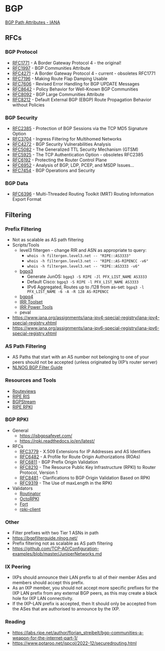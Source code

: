 # BGP

[BGP Path Attributes - IANA](https://www.iana.org/assignments/bgp-parameters/bgp-parameters.xhtml#bgp-parameters-2)

## RFCs

### BGP Protocol
- [RFC1771](https://www.rfc-editor.org/rfc/rfc1771) - A Border Gateway Protocol 4 - the original!
- [RFC1997](https://www.rfc-editor.org/rfc/rfc1997) - BGP Communities Attribute
- [RFC4271](https://www.rfc-editor.org/rfc/rfc4271) - A Border Gateway Protocol 4 - current - obsoletes RFC1771
- [RFC7196](https://www.rfc-editor.org/rfc/rfc7196) - Making Route Flap Damping Usable
- [RFC7606](https://www.rfc-editor.org/rfc/rfc7606) - Revised Error Handling for BGP UPDATE Messages
- [RFC8642](https://www.rfc-editor.org/rfc/rfc8642) - Policy Behavior for Well-Known BGP Communities
- [RFC8092](https://www.rfc-editor.org/rfc/rfc8092) - BGP Large Communities Attribute
- [RFC8212](https://www.rfc-editor.org/rfc/rfc8212.html) - Default External BGP (EBGP) Route Propagation Behavior without Policies

### BGP Security

- [RFC2385](https://www.rfc-editor.org/rfc/rfc2385) - Protection of BGP Sessions via the TCP MD5 Signature Option
- [RFC3704](https://www.rfc-editor.org/rfc/rfc3704) - Ingress Filtering for Multihomed Networks
- [RFC4272](https://www.rfc-editor.org/rfc/rfc4272) - BGP Security Vulnerabilities Analysis
- [RFC5082](https://www.rfc-editor.org/rfc/rfc5082) - The Generalized TTL Security Mechanism (GTSM)
- [RFC5925](https://www.rfc-editor.org/rfc/rfc5925) - The TCP Authentication Option - obsoletes RFC2385
- [RFC6192](https://www.rfc-editor.org/rfc/rfc6192) - Protecting the Router Control Plane
- [RFC6952](https://www.rfc-editor.org/rfc/rfc6952) - Analysis of BGP, LDP, PCEP, and MSDP Issues...
- [RFC7454](https://www.rfc-editor.org/rfc/rfc7454) - BGP Operations and Security

### BGP Data
- [RFC6396](https://www.rfc-editor.org/rfc/rfc6396) - Multi-Threaded Routing Toolkit (MRT) Routing Information Export Format

## Filtering

### Prefix Filtering
- Not as scalable as AS path filtering
- Scripts/Tools
  - level3 filtergen - change RIR and ASN as appropriate to query:
    - `whois -h filtergen.level3.net -- "RIPE::AS3333"`
    - `whois -h filtergen.level3.net -- "RIPE::AS-RIPENCC -v6"`
    - `whois -h filtergen.level3.net -- "RIPE::AS3333 -v6"`
  - [bgpq3](https://github.com/snar/bgpq3)
    - Generate JunOS: `bgpq3 -S RIPE -Jl PFX_LIST_NAME AS3333`
    - Default Cisco: `bgpq3 -S RIPE -l PFX_LIST_NAME AS3333`
    - IPv6 Aggregated, Routes up to /128 from as-set: `bgpq3 -l PFX_LIST_NAME -6 -A -R 128 AS-RIPENCC`
  - [bgpq4](https://github.com/bgp/bgpq4)
  - [IRR Toolset](https://github.com/irrtoolset/irrtoolset)
  - [IRR Power Tools](https://github.com/6connect/irrpt)
  - peval
- https://www.iana.org/assignments/iana-ipv4-special-registry/iana-ipv4-special-registry.xhtml
- https://www.iana.org/assignments/iana-ipv6-special-registry/iana-ipv6-special-registry.xhtml

### AS Path Filtering
- AS Paths that start with an AS number not belonging to one of your peers should not be accepted (unless originated by IXP’s router server)
- [NLNOG BGP Filter Guide](https://bgpfilterguide.nlnog.net/)

### Resources and Tools
- [Routeviews](https://www.routeviews.org/routeviews/)
- [RIPE RIS](https://ris.ripe.net/docs/25_ris_live.html)
- [BGPStream](https://bgpstream.caida.org/)
- [RIPE RPKI](https://www.ripe.net/manage-ips-and-asns/resource-management/rpki/tools-and-resources)

### BGP RPKI
- General
  - https://isbgpsafeyet.com/
  - https://rpki.readthedocs.io/en/latest/
- RFCs
  - [RFC3779](https://www.rfc-editor.org/rfc/rfc3779) - X.509 Extensions for IP Addresses and AS Identifiers
  - [RFC6482](https://www.rfc-editor.org/rfc/rfc6482) - A Profile for Route Origin Authorizations (ROAs)
  - [RFC6811](https://www.rfc-editor.org/rfc/rfc6811) - BGP Prefix Origin Validation
  - [RFC8210](https://www.rfc-editor.org/rfc/rfc8210) - The Resource Public Key Infrastructure (RPKI) to Router Protocol, Version 1 
  - [RFC8481](https://www.rfc-editor.org/rfc/rfc8481) - Clarifications to BGP Origin Validation Based on RPKI
  - [RFC9319](https://www.rfc-editor.org/rfc/rfc9319) - The Use of maxLength in the RPKI
- Validators
  - [Routinator](https://routinator.docs.nlnetlabs.nl/en/stable/index.html)
  - [OctoRPKI](https://github.com/cloudflare/cfrpki)
  - [Fort](https://fortproject.net/en/validator)
  - [rpki-client](https://fortproject.net/en/validator)

### Other
- Filter prefixes with two Tier 1 ASNs in path
- https://bgpfilterguide.nlnog.net/
- Prefix filtering not as scalable as AS path filtering
- https://github.com/TCP-AO/Configuration-examples/blob/master/JuniperNetworks.md

### IX Peering
- IXPs should announce their LAN prefix to all of their member ASes and members should accept this prefix.
- As an IXP member, you should not accept more specific prefixes for the IXP LAN prefix from any external BGP peers, as this may create a black hole for IXP LAN connectivity. 
- If the IXP-LAN prefix is accepted, then It should only be accepted from the ASes that are authorised to announce by the IXP.

### Reading
- https://labs.ripe.net/author/florian_streibelt/bgp-communities-a-weapon-for-the-internet-part-1/
- https://www.potaroo.net/ispcol/2022-12/securedrouting.html

